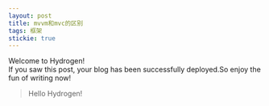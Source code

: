 ```yaml
---
layout: post
title: mvvm和mvc的区别
tags: 框架
stickie: true
---
```


Welcome to Hydrogen!<br>If you saw this post, your blog has been successfully deployed.So enjoy the fun of writing now!

> Hello Hydrogen!

